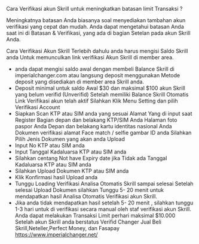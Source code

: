 Cara Verifikasi akun Skrill  untuk meningkatkan batasan limit Transaksi ?

Meningkatnya batasan Anda biasanya soal menyediakan tambahan akun verifikasi yang cepat dan mudah. Anda dapat mengetahui batasan Anda saat ini di Batasan & Verifikasi, yang ada di bagian Setelan pada akun Skrill Anda.

Cara Verifikasi Akun Skrill
Terlebih dahulu anda harus mengisi Saldo Skrill anda Untuk memunculkan link verifikasi Akun Skrill di member area.
* anda dapat mengisi saldo awal dengan membeli Balance Skrill di imperialchanger.com atau langsung deposit menggunakan Metode deposit yang disediakan di member area Skrill anda.
* Deposit minimal untuk saldo Awal $30 dan maksimal $100 akun Skrill yang belum verifid (Unverifid)
Setelah memiliki Balance Skrill Otomatis Link Verifikasi akun telah aktif
Silahkan Klik Menu Setting dan pilih Verifikasi Account
* Siapkan Scan KTP atau SIM anda yang sesuai Alamat Yang di input saat Register 
Bagian depan dan belakang KTP/SIM Anda
Halaman foto paspor Anda
Depan dan belakang kartu identitas nasional Anda
Dokumen verifikasi alamat
Face match / selfie gambar ID anda
Silahkan Pilih Jenis Dokumen yang akan anda Upload
* Input No KTP atau SIM anda
* Input Tanggal Kadaluarsa KTP atau SIM anda
* Silahkan centang Not have Expiry date jika Tidak ada Tanggal Kadaluarsa KTP atau SIM anda
* Silahkan Upload Dokumen KTP atau SIM anda
* Klik Konfirmasi hasil Upload anda
* Tunggu Loading Verifikasi Analisa Otomatis Skrill sampai selesai
Setelah selesai Upload Dokumen silahkan Tunggu 5- 20 menit untuk mendapatkan hasil Analisa Otomatis Verifikasi akun Skrill.
* Jika anda tidak mendapatkan hasil setelah 5- 20 menit , silahkan tunggu 1-3 hari untuk di verifikasi secara manual oleh staf verifikasi akun Skrill.
Anda dapat melakukan Transaksi Limit perhari maksimal $10.000 Setelah akun Skrill anda berstatus Verifid
Changer Jual Beli Skrill,Neteller,Perfect Money, dan Fasapay
https://www.imperialchanger.net/

